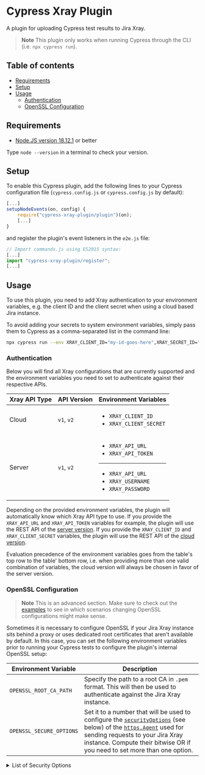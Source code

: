 # Cypress Xray Plugin

A plugin for uploading Cypress test results to Jira Xray.

> **Note**
> This plugin only works when running Cypress through the CLI (i.e. `npx cypress run`).

## Table of contents

-   [Requirements](#requirements)
-   [Setup](#setup)
-   [Usage](#usage)
    -   [Authentication](#authentication)
    -   [OpenSSL Configuration](#openssl-configuration)

## Requirements

-   [Node.JS version 18.12.1](https://nodejs.org/en/download/) or better

Type `node --version` in a terminal to check your version.

## Setup

To enable this Cypress plugin, add the following lines to your Cypress configuration file (`cypress.config.js` or `cypress.config.js` by default):

```js
[...]
setupNodeEvents(on, config) {
    require("cypress-xray-plugin/plugin")(on);
    [...]
}
```

and register the plugin's event listeners in the `e2e.js` file:

```js
// Import commands.js using ES2015 syntax:
[...]
import "cypress-xray-plugin/register";
[...]

```

## Usage

To use this plugin, you need to add Xray authentication to your environment variables, e.g. the client ID and the client secret when using a cloud based Jira instance.

To avoid adding your secrets to system environment variables, simply pass them to Cypress as a comma-separated list in the command line:

```sh
npx cypress run --env XRAY_CLIENT_ID="my-id-goes-here",XRAY_SECRET_ID="my-secret-goes-here"
```

### Authentication

Below you will find all Xray configurations that are currently supported and the environment variables you need to set to authenticate against their respective APIs.

| Xray API Type | API Version | Environment Variables                                                                                                                         |
| ------------- | ----------- | --------------------------------------------------------------------------------------------------------------------------------------------- |
| Cloud         | `v1`, `v2`  | <ul><li>`XRAY_CLIENT_ID`</li><li>`XRAY_CLIENT_SECRET`</li></ul>                                                                               |
| Server        | `v1`, `v2`  | <ul><li>`XRAY_API_URL`</li><li>`XRAY_API_TOKEN`</li></ul><hr><ul><li>`XRAY_API_URL`</li><li>`XRAY_USERNAME`</li><li>`XRAY_PASSWORD`</li></ul> |

Depending on the provided environment variables, the plugin will automatically know which Xray API type to use.
If you provide the `XRAY_API_URL` and `XRAY_API_TOKEN` variables for example, the plugin will use the REST API of the [server version](https://docs.getxray.app/display/XRAY/REST+API).
If you provide the `XRAY_CLIENT_ID` and `XRAY_CLIENT_SECRET` variables, the plugin will use the REST API of the [cloud version](https://docs.getxray.app/display/XRAYCLOUD/REST+API).

Evaluation precedence of the environment variables goes from the table's top row to the table' bottom row, i.e. when providing more than one valid combination of variables, the cloud version will always be chosen in favor of the server version.

### OpenSSL Configuration

> **Note**
> This is an advanced section. Make sure to check out the [examples](TODO) to see in which scenarios changing OpenSSL configurations might make sense.

Sometimes it is necessary to configure OpenSSL if your Jira Xray instance sits behind a proxy or uses dedicated root certificates that aren't available by default.
In this case, you can set the following environment variables prior to running your Cypress tests to configure the plugin's internal OpenSSL setup:

| Environment Variable     | Description                                                                                                                                                                                                                                                                                                                                                  |
| ------------------------ | ------------------------------------------------------------------------------------------------------------------------------------------------------------------------------------------------------------------------------------------------------------------------------------------------------------------------------------------------------------ |
| `OPENSSL_ROOT_CA_PATH`   | Specify the path to a root CA in `.pem` format. This will then be used to authenticate against the Jira Xray instance.                                                                                                                                                                                                                                       |
| `OPENSSL_SECURE_OPTIONS` | Set it to a number that will be used to configure the [`securityOptions`](https://nodejs.org/api/https.html#httpsrequesturl-options-callback) (see below) of the [`https.Agent`](https://nodejs.org/api/https.html#class-httpsagent) used for sending requests to your Jira Xray instance. Compute their bitwise OR if you need to set more than one option. |

<details>
<summary>List of Security Options</summary>

This list of OpenSSL security option constants can be obtained by running the following code in a node environment:

```js
import { constants } from "crypto";
console.log(constants);
```

| Name                                            | Value      |
| ----------------------------------------------- | ---------- |
| `OPENSSL_VERSION_NUMBER`                        | 805306480  |
| `SSL_OP_ALL`                                    | 2147485776 |
| `SSL_OP_ALLOW_NO_DHE_KEX`                       | 1024       |
| `SSL_OP_ALLOW_UNSAFE_LEGACY_RENEGOTIATION`      | 262144     |
| `SSL_OP_CIPHER_SERVER_PREFERENCE`               | 4194304    |
| `SSL_OP_CISCO_ANYCONNECT`                       | 32768      |
| `SSL_OP_COOKIE_EXCHANGE`                        | 8192       |
| `SSL_OP_CRYPTOPRO_TLSEXT_BUG`                   | 2147483648 |
| `SSL_OP_DONT_INSERT_EMPTY_FRAGMENTS`            | 2048       |
| `SSL_OP_EPHEMERAL_RSA`                          | 0          |
| `SSL_OP_LEGACY_SERVER_CONNECT`                  | 4          |
| `SSL_OP_MICROSOFT_BIG_SSLV3_BUFFER`             | 0          |
| `SSL_OP_MICROSOFT_SESS_ID_BUG`                  | 0          |
| `SSL_OP_MSIE_SSLV2_RSA_PADDING`                 | 0          |
| `SSL_OP_NETSCAPE_CA_DN_BUG`                     | 0          |
| `SSL_OP_NETSCAPE_CHALLENGE_BUG`                 | 0          |
| `SSL_OP_NETSCAPE_DEMO_CIPHER_CHANGE_BUG`        | 0          |
| `SSL_OP_NETSCAPE_REUSE_CIPHER_CHANGE_BUG`       | 0          |
| `SSL_OP_NO_COMPRESSION`                         | 131072     |
| `SSL_OP_NO_ENCRYPT_THEN_MAC`                    | 524288     |
| `SSL_OP_NO_QUERY_MTU`                           | 4096       |
| `SSL_OP_NO_RENEGOTIATION`                       | 1073741824 |
| `SSL_OP_NO_SESSION_RESUMPTION_ON_RENEGOTIATION` | 65536      |
| `SSL_OP_NO_SSLv2`                               | 0          |
| `SSL_OP_NO_SSLv3`                               | 33554432   |
| `SSL_OP_NO_TICKET`                              | 16384      |
| `SSL_OP_NO_TLSv1`                               | 67108864   |
| `SSL_OP_NO_TLSv1_1`                             | 268435456  |
| `SSL_OP_NO_TLSv1_2`                             | 134217728  |
| `SSL_OP_NO_TLSv1_3`                             | 536870912  |
| `SSL_OP_PKCS1_CHECK_1`                          | 0          |
| `SSL_OP_PKCS1_CHECK_2`                          | 0          |
| `SSL_OP_PRIORITIZE_CHACHA`                      | 2097152    |
| `SSL_OP_SINGLE_DH_USE`                          | 0          |
| `SSL_OP_SINGLE_ECDH_USE`                        | 0          |
| `SSL_OP_SSLEAY_080_CLIENT_DH_BUG`               | 0          |
| `SSL_OP_SSLREF2_REUSE_CERT_TYPE_BUG`            | 0          |
| `SSL_OP_TLS_BLOCK_PADDING_BUG`                  | 0          |
| `SSL_OP_TLS_D5_BUG`                             | 0          |
| `SSL_OP_TLS_ROLLBACK_BUG`                       | 8388608    |
| `ENGINE_METHOD_RSA`                             | 1          |
| `ENGINE_METHOD_DSA`                             | 2          |
| `ENGINE_METHOD_DH`                              | 4          |
| `ENGINE_METHOD_RAND`                            | 8          |
| `ENGINE_METHOD_EC`                              | 2048       |
| `ENGINE_METHOD_CIPHERS`                         | 64         |
| `ENGINE_METHOD_DIGESTS`                         | 128        |
| `ENGINE_METHOD_PKEY_METHS`                      | 512        |
| `ENGINE_METHOD_PKEY_ASN1_METHS`                 | 1024       |
| `ENGINE_METHOD_ALL`                             | 65535      |
| `ENGINE_METHOD_NONE`                            | 0          |
| `DH_CHECK_P_NOT_SAFE_PRIME`                     | 2          |
| `DH_CHECK_P_NOT_PRIME`                          | 1          |
| `DH_UNABLE_TO_CHECK_GENERATOR`                  | 4          |
| `DH_NOT_SUITABLE_GENERATOR`                     | 8          |
| `ALPN_ENABLED`                                  | 1          |
| `RSA_PKCS1_PADDING`                             | 1          |
| `RSA_NO_PADDING`                                | 3          |
| `RSA_PKCS1_OAEP_PADDING`                        | 4          |
| `RSA_X931_PADDING`                              | 5          |
| `RSA_PKCS1_PSS_PADDING`                         | 6          |
| `RSA_PSS_SALTLEN_DIGEST`                        | -1         |
| `RSA_PSS_SALTLEN_MAX_SIGN`                      | -2         |
| `RSA_PSS_SALTLEN_AUTO`                          | -2         |
| `TLS1_VERSION`                                  | 769        |
| `TLS1_1_VERSION`                                | 770        |
| `TLS1_2_VERSION`                                | 771        |
| `TLS1_3_VERSION`                                | 772        |
| `POINT_CONVERSION_COMPRESSED`                   | 2          |
| `POINT_CONVERSION_UNCOMPRESSED`                 | 4          |
| `POINT_CONVERSION_HYBRID`                       | 6          |

</details>
